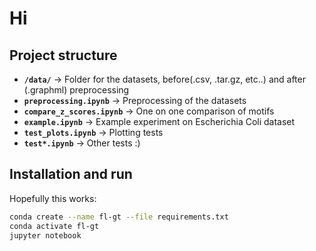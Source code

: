 # Hi

## Project structure

* **`/data/`** -> Folder for the datasets, before(.csv, .tar.gz, etc..) and after (.graphml) preprocessing
* **`preprocessing.ipynb`** -> Preprocessing of the datasets
* **`compare_z_scores.ipynb`** -> One on one comparison of motifs
* **`example.ipynb`** -> Example experiment on Escherichia Coli dataset
* **`test_plots.ipynb`** -> Plotting tests
* **`test*.ipynb`** -> Other tests :)

## Installation and run

Hopefully this works:

```Bash
conda create --name fl-gt --file requirements.txt
conda activate fl-gt
jupyter notebook
```
